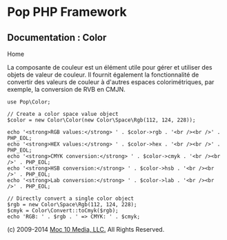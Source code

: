 Pop PHP Framework
=================

Documentation : Color
---------------------

Home

La composante de couleur est un élément utile pour gérer et utiliser des
objets de valeur de couleur. Il fournit également la fonctionnalité de
convertir des valeurs de couleur à d'autres espaces colorimétriques, par
exemple, la conversion de RVB en CMJN.

    use Pop\Color;

    // Create a color space value object
    $color = new Color\Color(new Color\Space\Rgb(112, 124, 228));

    echo '<strong>RGB values:</strong> ' . $color->rgb . '<br /><br />' . PHP_EOL;
    echo '<strong>HEX values:</strong> ' . $color->hex . '<br /><br />' . PHP_EOL;
    echo '<strong>CMYK conversion:</strong> ' . $color->cmyk . '<br /><br />' . PHP_EOL;
    echo '<strong>HSB conversion:</strong> ' . $color->hsb . '<br /><br />' . PHP_EOL;
    echo '<strong>Lab conversion:</strong> ' . $color->lab . '<br /><br />' . PHP_EOL;

    // Directly convert a single color object
    $rgb = new Color\Space\Rgb(112, 124, 228);
    $cmyk = Color\Convert::toCmyk($rgb);
    echo 'RGB: ' . $rgb . ' => CMYK: ' . $cmyk;

\(c) 2009-2014 [Moc 10 Media, LLC.](http://www.moc10media.com) All
Rights Reserved.
